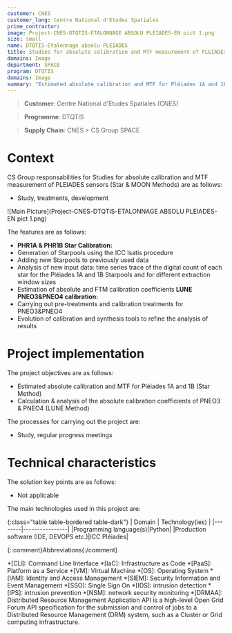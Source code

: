 ```yaml
---
customer: CNES
customer_long: Centre National d'Etudes Spatiales
prime_contractor: 
image: Project-CNES-DTQTIS-ETALONNAGE ABSOLU PLEIADES-EN pict 1.png
size: small
name: DTQTIS-Etalonnage absolu PLEIADES
title: Studies for absolute calibration and MTF measurement of PLEIADES sensors (Star & MOON Methods)
domains: Image
department: SPACE
program: DTQTIS
domains: Image
summary: "Estimated absolute calibration and MTF for Pléiades 1A and 1B (Star Method). Calculation & analysis of the absolute calibration coefficients of PNEO3 & PNEO4 (LUNE Method)"
---
```


> __Customer__\: Centre National d'Etudes Spatiales (CNES)

> __Programme__\: DTQTIS

> __Supply Chain__\: CNES >  CS Group SPACE


# Context


CS Group responsabilities for Studies for absolute calibration and MTF measurement of PLEIADES sensors (Star & MOON Methods) are as follows:
* Study, treatments, development

![Main Picture](Project-CNES-DTQTIS-ETALONNAGE ABSOLU PLEIADES-EN pict 1.png)

The features are as follows:
* **PHR1A & PHR1B Star Calibration:**
* Generation of Starpools using the ICC Isatis procedure
* Adding new Starpools to previously used data
* Analysis of new input data: time series trace of the digital count of each star for the Pléiades 1A and 1B Starpools and for different extraction window sizes
* Estimation of absolute and FTM calibration coefficients
	**LUNE PNEO3&PNEO4 calibration:**
* Carrying out pre-treatments and calibration treatments for PNEO3&PNEO4
* Evolution of calibration and synthesis tools to refine the analysis of results

# Project implementation

The project objectives are as follows:
* Estimated absolute calibration and MTF for Pléiades 1A and 1B (Star Method)
* Calculation & analysis of the absolute calibration coefficients of PNEO3 & PNEO4 (LUNE Method)

The processes for carrying out the project are:
* Study, regular progress meetings

# Technical characteristics

The solution key points are as follows:
* Not applicable



The main technologies used in this project are:

{:class="table table-bordered table-dark"}
| Domain | Technology(ies) |
|--------|----------------|
|Programming language(s)|Python|
|Production software (IDE, DEVOPS etc.)|ICC Pléiades|



{::comment}Abbreviations{:/comment}

*[CLI]: Command Line Interface
*[IaC]: Infrastructure as Code
*[PaaS]: Platform as a Service
*[VM]: Virtual Machine
*[OS]: Operating System
*[IAM]: Identity and Access Management
*[SIEM]: Security Information and Event Management
*[SSO]: Single Sign On
*[IDS]: intrusion detection
*[IPS]: intrusion prevention
*[NSM]: network security monitoring
*[DRMAA]: Distributed Resource Management Application API is a high-level Open Grid Forum API specification for the submission and control of jobs to a Distributed Resource Management (DRM) system, such as a Cluster or Grid computing infrastructure.
